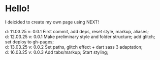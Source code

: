 <h1>Hello!</h1>

I deicided to create my own page using NEXT!


d: 11.03.25
v: 0.0.1
First commit, add deps, reset style, markup, aliases; <br>
d: 12.03.25 
v: 0.0.1
Make preliminary style and folder structure; add glitch; set deploy to gh-pages;<br>
d: 13.03.25 
v: 0.0.2
Set paths, glitch effect + dart sass 3 adaptation;<br>
d: 16.03.25 
v: 0.0.3
Add tabs/markup; Start styling;